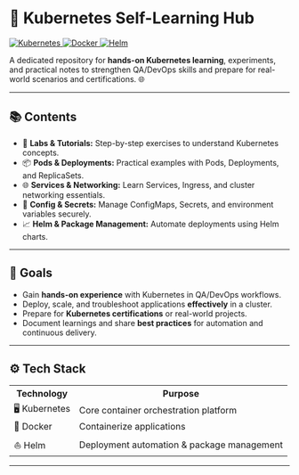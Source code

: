 <h1>🚀 Kubernetes Self-Learning Hub</h1>

<p>
  <a href="https://kubernetes.io/">
    <img src="https://img.shields.io/badge/Kubernetes-326CE5?style=for-the-badge&logo=kubernetes&logoColor=white" alt="Kubernetes">
  </a>
  <a href="https://www.docker.com/">
    <img src="https://img.shields.io/badge/Docker-2496ED?style=for-the-badge&logo=docker&logoColor=white" alt="Docker">
  </a>
  <a href="https://helm.sh/">
    <img src="https://img.shields.io/badge/Helm-0F172A?style=for-the-badge&logo=helm&logoColor=white" alt="Helm">
  </a>
</p>

<p>
A dedicated repository for <strong>hands-on Kubernetes learning</strong>, experiments, and practical notes to strengthen QA/DevOps skills and prepare for real-world scenarios and certifications. 🌐
</p>

<hr>

<h2>📚 Contents</h2>
<ul>
  <li>🧪 <strong>Labs & Tutorials:</strong> Step-by-step exercises to understand Kubernetes concepts.</li>
  <li>📦 <strong>Pods & Deployments:</strong> Practical examples with Pods, Deployments, and ReplicaSets.</li>
  <li>🌐 <strong>Services & Networking:</strong> Learn Services, Ingress, and cluster networking essentials.</li>
  <li>🔑 <strong>Config & Secrets:</strong> Manage ConfigMaps, Secrets, and environment variables securely.</li>
  <li>📈 <strong>Helm & Package Management:</strong> Automate deployments using Helm charts.</li>
</ul>

<hr>

<h2>🎯 Goals</h2>
<ul>
  <li>Gain <strong>hands-on experience</strong> with Kubernetes in QA/DevOps workflows.</li>
  <li>Deploy, scale, and troubleshoot applications <strong>effectively</strong> in a cluster.</li>
  <li>Prepare for <strong>Kubernetes certifications</strong> or real-world projects.</li>
  <li>Document learnings and share <strong>best practices</strong> for automation and continuous delivery.</li>
</ul>

<hr>

<h2>⚙️ Tech Stack</h2>
<table>
  <tr>
    <th>Technology</th>
    <th>Purpose</th>
  </tr>
  <tr>
    <td>🖥️ Kubernetes</td>
    <td>Core container orchestration platform</td>
  </tr>
  <tr>
    <td>🐳 Docker</td>
    <td>Containerize applications</td>
  </tr>
  <tr>
    <td>⛵ Helm</td>
    <td>Deployment automation & package management</td>
  </tr>
</table>

<hr>
